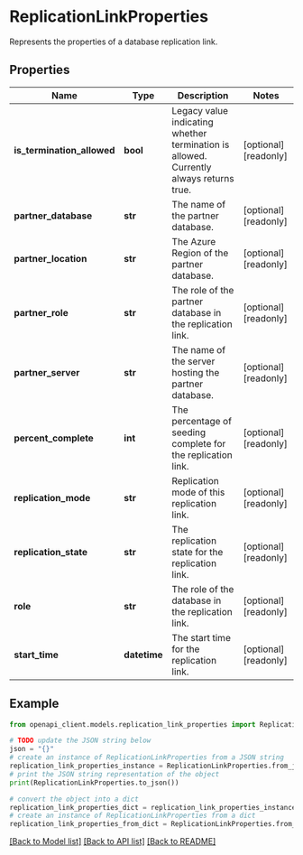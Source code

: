 # ReplicationLinkProperties

Represents the properties of a database replication link.

## Properties

Name | Type | Description | Notes
------------ | ------------- | ------------- | -------------
**is_termination_allowed** | **bool** | Legacy value indicating whether termination is allowed.  Currently always returns true. | [optional] [readonly] 
**partner_database** | **str** | The name of the partner database. | [optional] [readonly] 
**partner_location** | **str** | The Azure Region of the partner database. | [optional] [readonly] 
**partner_role** | **str** | The role of the partner database in the replication link. | [optional] [readonly] 
**partner_server** | **str** | The name of the server hosting the partner database. | [optional] [readonly] 
**percent_complete** | **int** | The percentage of seeding complete for the replication link. | [optional] [readonly] 
**replication_mode** | **str** | Replication mode of this replication link. | [optional] [readonly] 
**replication_state** | **str** | The replication state for the replication link. | [optional] [readonly] 
**role** | **str** | The role of the database in the replication link. | [optional] [readonly] 
**start_time** | **datetime** | The start time for the replication link. | [optional] [readonly] 

## Example

```python
from openapi_client.models.replication_link_properties import ReplicationLinkProperties

# TODO update the JSON string below
json = "{}"
# create an instance of ReplicationLinkProperties from a JSON string
replication_link_properties_instance = ReplicationLinkProperties.from_json(json)
# print the JSON string representation of the object
print(ReplicationLinkProperties.to_json())

# convert the object into a dict
replication_link_properties_dict = replication_link_properties_instance.to_dict()
# create an instance of ReplicationLinkProperties from a dict
replication_link_properties_from_dict = ReplicationLinkProperties.from_dict(replication_link_properties_dict)
```
[[Back to Model list]](../README.md#documentation-for-models) [[Back to API list]](../README.md#documentation-for-api-endpoints) [[Back to README]](../README.md)


